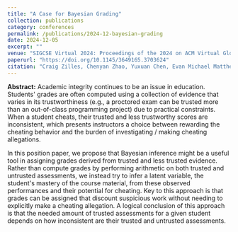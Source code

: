```yaml
---
title: "A Case for Bayesian Grading"
collection: publications
category: conferences
permalink: /publications/2024-12-bayesian-grading
date: 2024-12-05
excerpt: ""
venue: "SIGCSE Virtual 2024: Proceedings of the 2024 on ACM Virtual Global Computing Education Conference V. 1"
paperurl: "https://doi.org/10.1145/3649165.3703624"
citation: "Craig Zilles, Chenyan Zhao, Yuxuan Chen, Evan Michael Matthews, and Matthew West. 2024. A Case for Bayesian Grading. In Proceedings of the 2024 on ACM Virtual Global Computing Education Conference V. 1 (SIGCSE Virtual 2024). Association for Computing Machinery, New York, NY, USA, 275–278. https://doi.org/10.1145/3649165.3703624"
---
```


**Abstract:** Academic integrity continues to be an issue in education. Students' grades are often computed using a collection of evidence that varies in its trustworthiness (e.g., a proctored exam can be trusted more than an out-of-class programming project) due to practical constraints. When a student cheats, their trusted and less trustworthy scores are inconsistent, which presents instructors a choice between rewarding the cheating behavior and the burden of investigating / making cheating allegations.

In this position paper, we propose that Bayesian inference might be a useful tool in assigning grades derived from trusted and less trusted evidence. Rather than compute grades by performing arithmetic on both trusted and untrusted assessments, we instead try to infer a latent variable, the student's mastery of the course material, from these observed performances and their potential for cheating. Key to this approach is that grades can be assigned that discount suspicious work without needing to explicitly make a cheating allegation. A logical conclusion of this approach is that the needed amount of trusted assessments for a given student depends on how inconsistent are their trusted and untrusted assessments.
